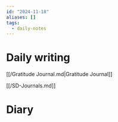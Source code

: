 ```yaml
---
id: "2024-11-18"
aliases: []
tags:
  - daily-notes
---
```


# Daily writing

[[/Gratitude Journal.md|Gratitude Journal]]

[[/SD-Journals.md]]

# Diary
